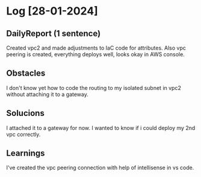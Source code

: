# Log [28-01-2024]  

## DailyReport (1 sentence)  
Created vpc2 and made adjustments to IaC code for attributes. Also vpc peering is created, everything deploys well, looks okay in AWS console.

## Obstacles  
I don't know yet how to code the routing to my isolated subnet in vpc2 without attaching it to a gateway.

## Solucions  
I attached it to a gateway for now. I wanted to know if i could deploy my 2nd vpc correctly.

## Learnings   
I've created the vpc peering connection with help of intellisense in vs code. 